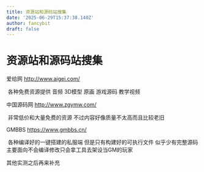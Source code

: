 ```yaml
---
title: 资源站和源码站搜集
date: '2025-06-29T15:37:38.140Z'
author: fancybit
draft: false
---
```

<div class="header"><h1 class="single-title animate__animated animate__pulse animate__faster">资源站和源码站搜集</h1></div>

<div class="content" id="content"><p>爱给网 <!-- raw HTML omitted --><a href="http://www.aigei.com/" target="_blank" rel="external nofollow noopener noreferrer">http://www.aigei.com/</a><!-- raw HTML omitted --></p><p>&nbsp;各种免费资源提供 音频 3D模型 原画 游戏源码 教学视频</p><p><!-- raw HTML omitted --><!-- raw HTML omitted -->中国源码网&nbsp;<!-- raw HTML omitted --><a href="http://www.zgymw.com/" target="_blank" rel="external nofollow noopener noreferrer">http://www.zgymw.com/</a><!-- raw HTML omitted --></p><p>&nbsp;非常低价和大量免费的资源 不过内容好像质量不太高而且比较老旧</p><p>GMBBS&nbsp;<!-- raw HTML omitted --><a href="https://www.gmbbs.cn/" target="_blank" rel="external nofollow noopener noreferrer">https://www.gmbbs.cn/</a><!-- raw HTML omitted --></p><p>&nbsp;各种编译好的一键搭建的私服端 但是只有构建好的可执行文件 似乎少有完整源码 主要面向不会编译修改只会拿工具去架设当GM的玩家</p><p>其他实测之后再来补充</p><!-- raw HTML omitted --></div>

